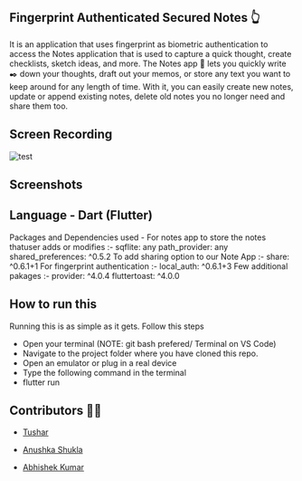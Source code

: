 ## Fingerprint Authenticated Secured Notes 👆
It is an application that uses fingerprint as biometric authentication to access the Notes application that is used to capture a quick thought, create checklists, sketch ideas, and more. The Notes app 📝 lets you quickly write ✒️ down your thoughts, draft out your memos, or store any text you want to keep around for any length of time. With it, you can easily create new notes, update or append existing notes, delete old notes you no longer need and share them too.
## Screen Recording
![test](C:\Users\DELL\Desktop\Bookerr_Hackathon\rental_app\images\68747470733a2f2f63646e2d696d616765732d312e6d656469756d2e636f6d2f6d61782f3830302f312a537274525f64486b31476a514950694363506f3371672e676966.gif)

## Screenshots

## Language - Dart (Flutter)
Packages and Dependencies used -
For notes app to store the notes thatuser adds or modifies :- sqflite: any
path_provider: any
shared_preferences: ^0.5.2
To add sharing option to our Note App :- share: ^0.6.1+1
For fingerprint authentication :- local_auth: ^0.6.1+3
Few additional pakages :-
provider: ^4.0.4
fluttertoast: ^4.0.0
## How to run this
Running this is as simple as it gets. Follow this steps

* Open your terminal (NOTE: git bash prefered/ Terminal on VS Code)
* Navigate to the project folder where you have cloned this repo.
* Open an emulator or plug in a real device
* Type the following command in the terminal
* flutter run
## Contributors 👩‍💻

- [Tushar](https://github.com/akhiltushar)

- [Anushka Shukla](https://github.com/Anushka-shukla)

- [Abhishek Kumar](https://github.com/DOOMSTERR)
